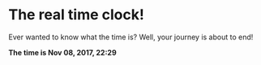 # The real time clock!

Ever wanted to know what the time is? Well, your journey is about to end!

**The time is Nov 08, 2017, 22:29**